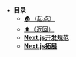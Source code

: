 * **目录**
  * [🏠（起点）](/study/README)
  * [⬆️（返回）](/study/前端\03-框架和库/README)
  * [**Next.js开发规范**](/study/前端/03-框架和库/Next框架/Next.js开发规范)
  * [**Next.js拓展**](/study/前端/03-框架和库/Next框架/Next.js拓展)